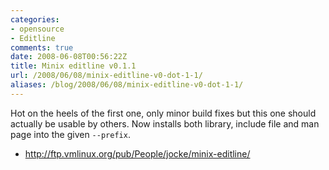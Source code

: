 ```yaml
---
categories:
- opensource
- Editline
comments: true
date: 2008-06-08T00:56:22Z
title: Minix editline v0.1.1
url: /2008/06/08/minix-editline-v0-dot-1-1/
aliases: /blog/2008/06/08/minix-editline-v0-dot-1-1/
---
```


Hot on the heels of the first one, only minor build fixes but this one
should actually be usable by others.  Now installs both library, include
file and man page into the given `--prefix`.

* http://ftp.vmlinux.org/pub/People/jocke/minix-editline/
